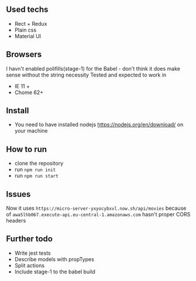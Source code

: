 ## Used techs
- Rect + Redux
- Plain css
- Material UI

## Browsers
I havn't enabled polifills(stage-1) for the Babel - don't think it does make sense without the string necessity
Tested and expected to work in 
- IE 11 +
- Chome 62+

## Install
- You need to have installed nodejs https://nodejs.org/en/download/ on your machine

## How to run
 - clone the repository 
 - run `npm run init`
 - run `npm run start`

## Issues
Now it uses `https://micro-server-yxyocybxvl.now.sh/api/movies`
because of `awa5lhb067.execute-api.eu-central-1.amazonaws.com` hasn't proper CORS headers

## Further todo
 - Write jest tests
 - Describe models with propTypes
 - Split actions
 - Include stage-1 to the babel build
